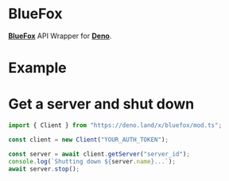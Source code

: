 # BlueFox
**[BlueFox](https://bluefoxhost.com)** API Wrapper for **[Deno](https://deno.land)**.

# Example
# Get a server and shut down

```js
import { Client } from "https://deno.land/x/bluefox/mod.ts";

const client = new Client("YOUR_AUTH_TOKEN");

const server = await client.getServer("server_id");
console.log(`Shutting down ${server.name}...`);
await server.stop();
```